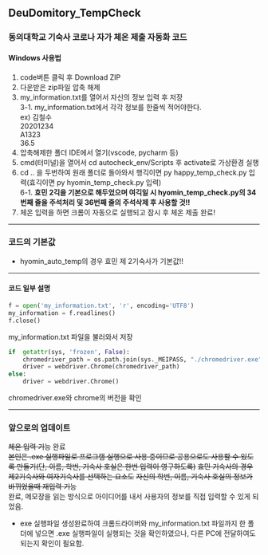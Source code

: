 ## DeuDomitory_TempCheck
### 동의대학교 기숙사 코로나 자가 체온 제출 자동화 코드
#### Windows 사용법
1. code버튼 클릭 후 Download ZIP
2. 다운받은 zip파일 압축 해제
3. my_information.txt를 열어서 자신의 정보 입력 후 저장  
3-1. my_information.txt에서 각각 정보를 한줄씩 적어야한다.  
ex) 김철수  
    20201234  
    A1323  
    36.5  
4. 압축해제한 폴더 IDE에서 열기(vscode, pycharm 등)
5. cmd(터미널)을 열어서 cd autocheck_env/Scripts 후 activate로 가상환경 실행
6. cd .. 을 두번하여 원래 폴더로 돌아와서 행긱이면 py happy_temp_check.py 입력(효긱이면 py hyomin_temp_check.py 입력)  
6-1. **효민 2긱을 기본으로 해두었으며 여긱일 시 hyomin_temp_check.py의 34번째 줄을 주석처리 및 36번째 줄의 주석삭제 후 사용할 것!!**
7. 체온 입력을 하면 크롬이 자동으로 실행되고 잠시 후 체온 제출 완료!
---
### 코드의 기본값
* hyomin_auto_temp의 경우 효민 제 2기숙사가 기본값!!
---
#### 코드 일부 설명
```py
f = open('my_information.txt', 'r', encoding='UTF8')
my_information = f.readlines()
f.close()
```
my_information.txt 파일을 불러와서 저장
```py
if  getattr(sys, 'frozen', False): 
    chromedriver_path = os.path.join(sys._MEIPASS, "./chromedriver.exe")
    driver = webdriver.Chrome(chromedriver_path)
else:
    driver = webdriver.Chrome()
```
chromedriver.exe와 chrome의 버전을 확인
***
  
### 앞으로의 업데이트
~~체온 입력 기능~~ 완료  
~~본인은 .exe 실행파일로 프로그램 실행으로 사용 중이므로 공용으로도 사용할 수 있도록 만들기(단, 이름, 학번, 기숙사 호실은 한번 입력이 영구하도록)~~
~~효민 기숙사의 경우 제2기숙사와 여자기숙사를 선택하는 요소도~~
~~자신의 학번, 이름, 기숙사 호실의 정보가 바뀌었을때 재입력 기능~~  
완료, 메모장을 읽는 방식으로 아이디어를 내서 사용자의 정보를 직접 입력할 수 있게 되었음.
* exe 실행파일 생성완료하여 크롬드라이버와 my_information.txt 파일까지 한 폴더에 넣으면 .exe 실행파일이 실행되는 것을 확인하였으나, 다른 PC에 전달하여도 되는지 확인이 필요함.
